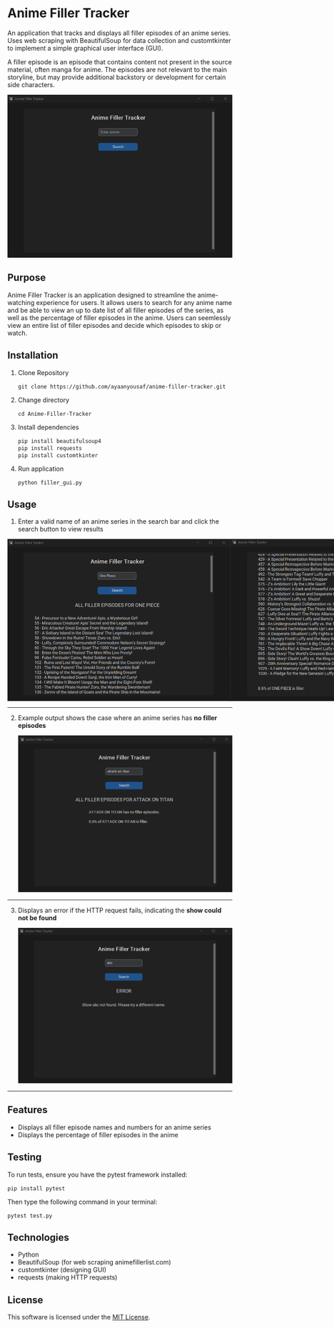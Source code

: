 # Anime Filler Tracker

An application that tracks and displays all filler episodes of an anime series. Uses web scraping with BeautifulSoup for data collection and customtkinter to implement a simple graphical user interface (GUI).

A filler episode is an episode that contains content not present in the source material, often manga for anime. The episodes are not relevant to the main storyline, but may provide additional backstory or development for certain side characters.

<img src="screenshots/ex1.png" alt="Example 1" width="700"/>

## Purpose

Anime Filler Tracker is an application designed to streamline the anime-watching experience for users. It allows users to search for any anime name and be able to view an up to date list of all filler episodes of the series, as well as the percentage of filler episodes in the anime. Users can seemlessly view an entire list of filler episodes and decide which episodes to skip or watch.

## Installation 
1. Clone Repository
     ```
     git clone https://github.com/ayaanyousaf/anime-filler-tracker.git
     ```
3. Change directory
     ```
     cd Anime-Filler-Tracker
     ```
5. Install dependencies
     ```
     pip install beautifulsoup4
     pip install requests
     pip install customtkinter
     ```

7. Run application
     ```
     python filler_gui.py
     ```

## Usage 
1. Enter a valid name of an anime series in the search bar and click the search button to view results
<div style="display: flex; justify-content: space-between;">
  <img src="screenshots/ex2.png" alt="Search and Results" width="500"/>
  <img src="screenshots/ex3.png" alt="Scrolled View" width="500"/>
</div>
<hr>

2. Example output shows the case where an anime series has <b>no filler episodes</b>

   <img src="screenshots/ex5.png" alt="No Filler Episodes" width="550"/>
<hr>

3. Displays an error if the HTTP request fails, indicating the <b>show could not be found</b>

   <img src="screenshots/ex4.png" alt="Show Not Found" width="550"/>
<hr>

## Features
* Displays all filler episode names and numbers for an anime series
* Displays the percentage of filler episodes in the anime

## Testing 
To run tests, ensure you have the pytest framework installed: 
```
pip install pytest
```
Then type the following command in your terminal: 
```
pytest test.py
```

## Technologies 
- Python
- BeautifulSoup (for web scraping animefillerlist.com)
- customtkinter (designing GUI)
- requests (making HTTP requests)

## License 
This software is licensed under the [MIT License](LICENSE).
